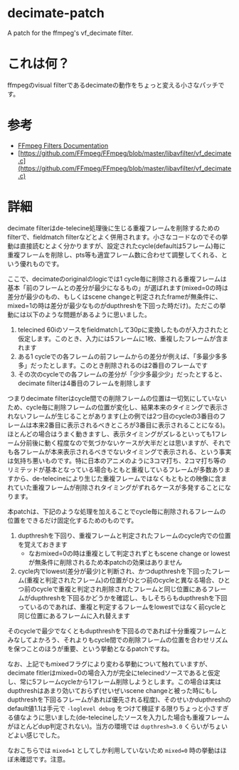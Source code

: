 # decimate-patch
A patch for the ffmpeg's vf_decimate filter.

# これは何？

ffmpegのvisual filterであるdecimateの動作をちょっと変える小さなパッチです。

# 参考

* [FFmpeg Filters Documentation](https://ffmpeg.org/ffmpeg-filters.html#decimate-1)
* [https://github.com/FFmpeg/FFmpeg/blob/master/libavfilter/vf_decimate.c](https://github.com/FFmpeg/FFmpeg/blob/master/libavfilter/vf_decimate.c)

# 詳細

decimate filterはde-telecine処理後に生じる重複フレームを削除するためのfilterで、fieldmatch filterなどとよく併用されます。小さなコードなのでその挙動は直接読むとよく分かりますが、設定されたcycle(defaultは5フレーム)毎に重複フレームを削除し、pts等も適宜フレーム数に合わせて調整してくれる、という優れものです。

ここで、decimateのoriginalのlogicでは1 cycle毎に削除される重複フレームは基本「前のフレームとの差分が最少になるもの」が選ばれます(mixed=0の時は差分が最少のもの、もしくはscene changeと判定されたframeが無条件に、mixed=1の時は差分が最少なものがdupthreshを下回った時だけ)。ただこの挙動には以下のような問題があるように思いました。

1. telecined 60iのソースをfieldmatchして30pに変換したものが入力されたと仮定します。このとき、入力には5フレームに1枚、重複したフレームが含まれます
2. ある1 cycleでの各フレームの前フレームからの差分が例えば、「多最少多多多」だったとします。このとき削除されるのは2番目のフレームです
3. その次のcycleでの各フレームの差分が「少少多最少少」だったとすると、decimate filterは4番目のフレームを削除します

つまりdecimate filterはcycle間での削除フレームの位置は一切気にしていないため、cycle毎に削除フレームの位置が変化し、結果本来のタイミングで表示されないフレームが生じることがあります(上の例では2つ目のcycleの3番目のフレームは本来2番目に表示されるべきところが3番目に表示されることになる)。ほとんどの場合はうまく動きますし、表示タイミングがズレるといっても1フレーム分前後に動く程度なので気づかないケースが大半だとは思いますが、それでも各フレームが本来表示されるべきでないタイミングで表示される、という事実は気持ち悪いものです。特に日本のアニメのように3コマ打ち、2コマ打ち等のリミテッドが基本となっている場合もともと重複しているフレームが多数ありますから、de-telecineにより生じた重複フレームではなくもともとの映像に含まれていた重複フレームが削除されタイミングがずれるケースが多発することになります。

本patchは、下記のような処理を加えることでcycle毎に削除されるフレームの位置をできるだけ固定化するためのものです。

1. dupthreshを下回り、重複フレームと判定されたフレームのcycle内での位置を覚えておきます
   * なおmixed=0の時は重複として判定されずともscene change or lowestが無条件に削除されるため本patchの効果はありません
2. cycle内でlowest(差分が最少)と判断され、かつdupthreshを下回ったフレーム(重複と判定されたフレーム)の位置がひとつ前のcycleと異なる場合、ひとつ前のcycleで重複と判定され削除されたフレームと同じ位置にあるフレームがdupthreshを下回るかどうかを確認し、もしそちらもdupthreshを下回っているのであれば、重複と判定するフレームをlowestではなく前cycleと同じ位置にあるフレームに入れ替えます

そのcycleで最少でなくともdupthreshを下回るのであれば十分重複フレームとみなしてよかろう、それよりもcycle間での削除フレームの位置を合わせリズムを保つことのほうが重要、という挙動となるpatchですね。

なお、上記でもmixedフラグにより変わる挙動について触れていますが、decimate fitlerはmixed=0の場合入力が完全にtelecinedソースであると仮定し、常に5フレームcycleから1フレーム削除しようとします。この場合は実はdupthreshはあまり効いておらず(せいぜいscene changeと被った時にもしdupthreshを下回るフレームがあれば優先される程度)、そのせいかdupthreshのdefault値1.1は手元で `-loglevel debug` をつけて検証する限りちょっと小さすぎる値なように思いました(de-telecineしたソースを入力した場合も重複フレームがほとんどdup判定されない)。当方の環境では `dupthresh=3.0` くらいがちょいどよい感じでした。

なおこちらでは `mixed=1` としてしか利用していないため `mixed=0` 時の挙動はほぼ未確認です。注意。
